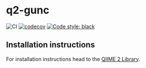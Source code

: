 # q2-gunc
![CI](https://github.com/bokulich-lab/q2-gunc/actions/workflows/ci.yaml/badge.svg)
[![codecov](https://codecov.io/gh/bokulich-lab/q2-gunc/graph/badge.svg?token=hE1Qmv0tzQ)](https://codecov.io/gh/bokulich-lab/q2-gunc)
[![Code style: black](https://img.shields.io/badge/code%20style-black-000000.svg)](https://github.com/psf/black)

## Installation instructions

For installation instructions head to the [QIIME 2 Library](https://library.qiime2.org/plugins/bokulich-lab/q2-gunc).
